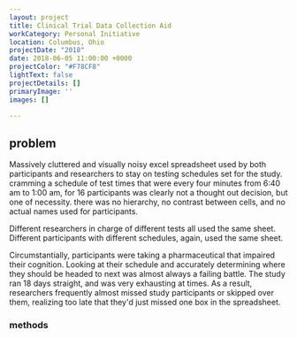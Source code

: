 ```yaml
---
layout: project
title: Clinical Trial Data Collection Aid
workCategory: Personal Initiative
location: Columbus, Ohio
projectDate: "2018"
date: 2018-06-05 11:00:00 +0000
projectColor: "#F78CF8"
lightText: false
projectDetails: []
primaryImage: ''
images: []

---
```

## problem

Massively cluttered and visually noisy excel spreadsheet used by both participants and researchers to stay on testing schedules set for the study. cramming a schedule of test times that were every four minutes from 6:40 am to 1:00 am, for 16 participants was clearly not a thought out decision, but one of necessity. there was no hierarchy, no contrast between cells, and no actual names used for participants. 

Different researchers in charge of different tests all used the same sheet. Different participants with different schedules, again, used the same sheet. 

Circumstantially, participants were taking a pharmaceutical that impaired their cognition. Looking at their schedule and accurately determining where they should be headed to next was almost always a failing battle. The study ran 18 days straight, and was very exhausting at times. As a result, researchers frequently almost missed study participants or skipped over them, realizing too late that they'd just missed one box in the spreadsheet. 

### methods 